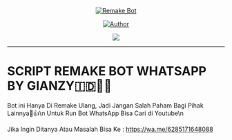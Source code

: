 <p align="center">
<a href="#"><img title="Remake Bot" src="https://img.shields.io/badge/Remake Bot WhatsApp-green?colorA=%23ff0000&colorB=%23017e40&style=for-the-badge"></a>
</p>
<p align="center">
<a href="https://github.com/giant206"><img title="Author" src="https://img.shields.io/badge/AUTHOR-GIANZY-orange.svg?style=for-the-badge&logo=github"></a>
</p>
<p align="center">
<a href="https://hits.seeyoufarm.com"><img src="https://hits.seeyoufarm.com/api/count/incr/badge.svg?url=https%3A%2F%2Fgithub.com%2Finirey%2FRESTAPI&count_bg=%2379C83D&title_bg=%23555555&icon=probot.svg&icon_color=%2300FF6D&title=hits&edge_flat=false"/></a>
</p>

------------------------------------------

# SCRIPT REMAKE BOT WHATSAPP BY GIANZY🇮🇩👨‍💻

Bot ini Hanya Di Remake Ulang, Jadi Jangan Salah Paham Bagi Pihak Lainnya🗿👍\n Untuk Run Bot WhatsApp Bisa Cari di Youtube\n

Jika Ingin Ditanya Atau Masalah Bisa Ke : https://wa.me/6285171648088
